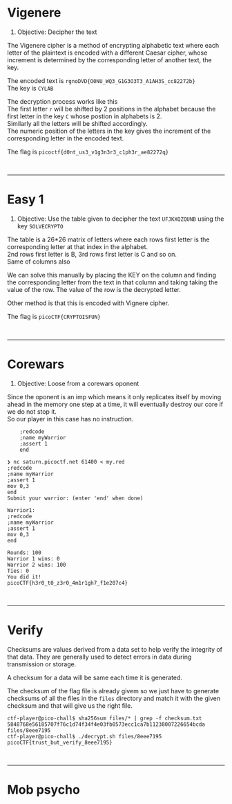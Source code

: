# Vigenere

1. Objective: Decipher the text 

The Vigenere cipher is a method of encrypting alphabetic text where each letter of the plaintext is encoded with a different Caesar cipher, whose increment is determined by the corresponding letter of another text, the key. 

The encoded text is `rgnoDVD{O0NU_WQ3_G1G3O3T3_A1AH3S_cc82272b}` \
The key is `CYLAB` 

The decryption process works like this \
The first letter `r` will be shifted by 2 positions in the alphabet because the first letter in the key `C` whose postion in alphabets is 2. \
Similarly all the letters will be shifted accordingly. \
The numeric position of the letters in the key gives the increment of the corresponding letter in the encoded text. 

The flag is `picoctf{d0nt_us3_v1g3n3r3_c1ph3r_ae82272q}`

&nbsp;

***

# Easy 1

1. Objective: Use the table given to decipher the text `UFJKXQZQUNB` using the key `SOLVECRYPTO`

The table is a 26*26 matrix of letters where each rows first letter is the corresponding letter at that index in the alphabet. \
2nd rows first letter is B, 3rd rows first letter is C and so on. \
Same of columns also 

We can solve this manually by placing the KEY on the column and finding the corresponding letter from the text in that column
and taking taking the value of the row.
The value of the row is the decrypted letter.

Other method is that this is encoded with Vignere cipher. 

The flag is `picoCTF{CRYPTOISFUN}`

&nbsp;

***

# Corewars

1. Objective: Loose from a corewars oponent

Since the oponent is an imp which means it only replicates itself by moving ahead in the memory one step at a time, it will eventually destroy our core if we do not stop it.\
So our player in this case has no instruction. 

```Red
    ;redcode
    ;name myWarrior
    ;assert 1
    end
```

    
    ❯ nc saturn.picoctf.net 61400 < my.red
    ;redcode
    ;name myWarrior
    ;assert 1
    mov 0,3
    end
    Submit your warrior: (enter 'end' when done)

    Warrior1:
    ;redcode
    ;name myWarrior
    ;assert 1
    mov 0,3
    end

    Rounds: 100
    Warrior 1 wins: 0
    Warrior 2 wins: 100
    Ties: 0
    You did it!
    picoCTF{h3r0_t0_z3r0_4m1r1gh7_f1e207c4}

&nbsp;

***

# Verify

Checksums are values derived from a data set to help verify the integrity of that data. They are generally used to detect errors in data during transmission or storage.

A checksum for a data will be same each time it is generated. 

The checksum of the flag file is already givem so we just have to generate checksums of all the files in the `files` directory and match it with the given checksum and that will give us the right file. 

        
    ctf-player@pico-chall$ sha256sum files/* | grep -f checksum.txt    
    5848768e56185707f76c1d74f34f4e03fb0573ecc1ca7b11238007226654bcda  files/8eee7195
    ctf-player@pico-chall$ ./decrypt.sh files/8eee7195
    picoCTF{trust_but_verify_8eee7195}

&nbsp;

***

# Mob psycho
